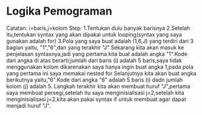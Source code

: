 # Logika Pemograman
Catatan: i=baris,j=kolom
Step:
1.Tentukan dulu banyak barisnya
2.Setelah itu,tentukan syntax yang akan dipakai untuk looping(syntax yang saya gunakan adalah for)
3.Pola yang saya buat adalah (1,6,J) yang terdiri dari 3 bagian yaitu, "1","6",dan yang terakhir "J"
Sekarang kita akan masuk ke penjelasan syntaxnya,jadi yang pertama kita buat adalah angka "1".Kode dari angka di atas berarti;jumlah dari baris (i) adalah 5 baris,saya tidak menggunakan kolom dikarenakan saya hanya ingin buat angka 1,pada pola yang pertama ini saya memakai nested for
Selanjutnya kita akan buat angka berikutnya yaitu,"6".Kode dari angka "6" adalah 5 baris (i) dadn jumlah kolom (j) adalah 5.
Langkah terakhir kita akan membuat huruf "J",pertama saya membuat persegi,setelah itu saya menginisialisasi j=2,setelah kita menginisialisasi j=2,kita akan pakai syntax if untuk membuat agar dapat menjadi huruf "J".
